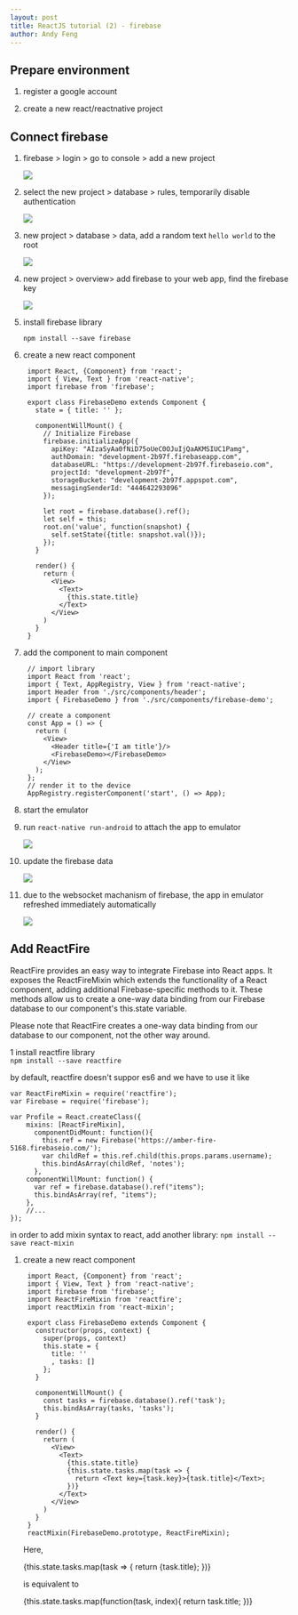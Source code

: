 ```yaml
---
layout: post
title: ReactJS tutorial (2) - firebase
author: Andy Feng
---
```


## Prepare environment ##

1. register a google account

1. create a new react/reactnative project

## Connect firebase ##

1. firebase > login > go to console > add a new project

	![](/images/posts/20170925-firebase-1.png)

1. select the new project > database > rules, temporarily disable authentication

	![](/images/posts/20170925-firebase-2.png)

1. new project > database > data, add a random text `hello world` to the root

	![](/images/posts/20170925-firebase-4.png)

1. new project > overview> add firebase to your web app, find the firebase key

	![](/images/posts/20170925-firebase-3.png)

1. install firebase library

	`npm install --save firebase`

1. create a new react component

		import React, {Component} from 'react';
		import { View, Text } from 'react-native';
		import firebase from 'firebase';
		
		export class FirebaseDemo extends Component {
		  state = { title: '' };
		
		  componentWillMount() {
		    // Initialize Firebase
		    firebase.initializeApp({
		      apiKey: "AIzaSyAa0fNiD75oUeC0OJuIjQaAKMSIUC1Pamg",
		      authDomain: "development-2b97f.firebaseapp.com",
		      databaseURL: "https://development-2b97f.firebaseio.com",
		      projectId: "development-2b97f",
		      storageBucket: "development-2b97f.appspot.com",
		      messagingSenderId: "444642293096"
		    });
		
		    let root = firebase.database().ref();
		    let self = this;
		    root.on('value', function(snapshot) {
		      self.setState({title: snapshot.val()});
		    });
		  }
		
		  render() {
		    return (
		      <View>
		        <Text>
		          {this.state.title}
		        </Text>
		      </View>
		    )
		  }
		}

1. add the component to main component

		// import library
		import React from 'react';
		import { Text, AppRegistry, View } from 'react-native';
		import Header from './src/components/header';
		import { FirebaseDemo } from './src/components/firebase-demo';
		
		// create a component
		const App = () => {
		  return (
		    <View>
		      <Header title={'I am title'}/>
		      <FirebaseDemo></FirebaseDemo>
		    </View>
		  );
		};		
		// render it to the device
		AppRegistry.registerComponent('start', () => App);


1. start the emulator

1. run `react-native run-android` to attach the app to emulator

	![](/images/posts/20170925-firebase-5.png)

1. update the firebase data

	![](/images/posts/20170925-firebase-6.png)

1. due to the websocket machanism of firebase, the app in emulator refreshed immediately automatically

	![](/images/posts/20170925-firebase-7.png)

## Add ReactFire ##

ReactFire provides an easy way to integrate Firebase into React apps. It exposes the ReactFireMixin which extends the functionality of a React component, adding additional Firebase-specific methods to it. These methods allow us to create a one-way data binding from our Firebase database to our component's this.state variable. 

Please note that ReactFire creates a one-way data binding from our database to our component, not the other way around.

1 install reactfire library   
  `npm install --save reactfire`

  by default, reactfire doesn't suppor es6 and we have to use it like 

	var ReactFireMixin = require('reactfire');
	var Firebase = require('firebase');

	var Profile = React.createClass({
	  	mixins: [ReactFireMixin],
		  componentDidMount: function(){
		    this.ref = new Firebase('https://amber-fire-5168.firebaseio.com/');
		    var childRef = this.ref.child(this.props.params.username);
		    this.bindAsArray(childRef, 'notes');
		  },
		componentWillMount: function() {
		  var ref = firebase.database().ref("items");
		  this.bindAsArray(ref, "items");
		},
		//...
	});

   in order to add mixin syntax to react, add another library:
   `npm install --save react-mixin`

1. create a new react component

		import React, {Component} from 'react';
		import { View, Text } from 'react-native';
		import firebase from 'firebase';
		import ReactFireMixin from 'reactfire';
		import reactMixin from 'react-mixin';
		
		export class FirebaseDemo extends Component {
		  constructor(props, context) {
		    super(props, context)
		    this.state = {
		      title: ''
		      , tasks: []
		    };
		  }
		
		  componentWillMount() {
		    const tasks = firebase.database().ref('task');
		    this.bindAsArray(tasks, 'tasks');
		  }
		
		  render() {
		    return (
		      <View>
		        <Text>
		          {this.state.title}
		          {this.state.tasks.map(task => {
		            return <Text key={task.key}>{task.title}</Text>;
		          })}
		        </Text>
		      </View>
		    )
		  }
		}
		reactMixin(FirebaseDemo.prototype, ReactFireMixin);

   Here, 

	{this.state.tasks.map(task => {
            return <Text key={task.key}>{task.title}</Text>;
          })}

   is equivalent to 

	{this.state.tasks.map(function(task, index){
            return task.title;
          })}
